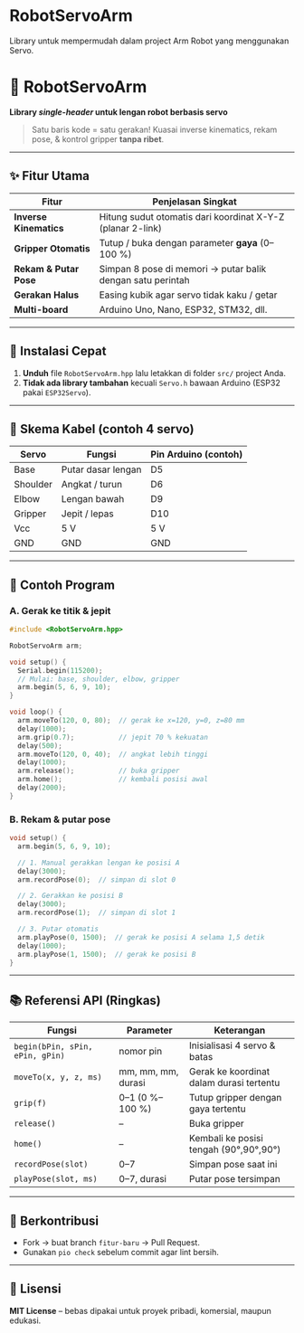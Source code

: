 # RobotServoArm
Library untuk mempermudah dalam project Arm Robot yang menggunakan Servo.

# 🤖 RobotServoArm  
**Library *single-header* untuk lengan robot berbasis servo**  
> Satu baris kode = satu gerakan! Kuasai inverse kinematics, rekam pose, & kontrol gripper **tanpa ribet**.

---

## ✨ Fitur Utama

| Fitur | Penjelasan Singkat |
|---|---|
| **Inverse Kinematics** | Hitung sudut otomatis dari koordinat X-Y-Z (planar 2-link) |
| **Gripper Otomatis** | Tutup / buka dengan parameter **gaya** (0–100 %) |
| **Rekam & Putar Pose** | Simpan 8 pose di memori → putar balik dengan satu perintah |
| **Gerakan Halus** | Easing kubik agar servo tidak kaku / getar |
| **Multi-board** | Arduino Uno, Nano, ESP32, STM32, dll. |

---

## 🚀 Instalasi Cepat

1. **Unduh** file `RobotServoArm.hpp` lalu letakkan di folder `src/` project Anda.
2. **Tidak ada library tambahan** kecuali `Servo.h` bawaan Arduino (ESP32 pakai `ESP32Servo`).

---

## 🔌 Skema Kabel (contoh 4 servo)

| Servo | Fungsi | Pin Arduino (contoh) |
|---|---|---|
| Base | Putar dasar lengan | D5 |
| Shoulder | Angkat / turun | D6 |
| Elbow | Lengan bawah | D9 |
| Gripper | Jepit / lepas | D10 |
| Vcc | 5 V | 5 V |
| GND | GND | GND |

---

## 📖 Contoh Program

### A. Gerak ke titik & jepit
```cpp
#include <RobotServoArm.hpp>

RobotServoArm arm;

void setup() {
  Serial.begin(115200);
  // Mulai: base, shoulder, elbow, gripper
  arm.begin(5, 6, 9, 10);
}

void loop() {
  arm.moveTo(120, 0, 80);  // gerak ke x=120, y=0, z=80 mm
  delay(1000);
  arm.grip(0.7);           // jepit 70 % kekuatan
  delay(500);
  arm.moveTo(120, 0, 40);  // angkat lebih tinggi
  delay(1000);
  arm.release();           // buka gripper
  arm.home();              // kembali posisi awal
  delay(2000);
}
```

### B. Rekam & putar pose
```cpp
void setup() {
  arm.begin(5, 6, 9, 10);

  // 1. Manual gerakkan lengan ke posisi A
  delay(3000);
  arm.recordPose(0);  // simpan di slot 0

  // 2. Gerakkan ke posisi B
  delay(3000);
  arm.recordPose(1);  // simpan di slot 1

  // 3. Putar otomatis
  arm.playPose(0, 1500);  // gerak ke posisi A selama 1,5 detik
  delay(1000);
  arm.playPose(1, 1500);  // gerak ke posisi B
}
```

---

## 📚 Referensi API (Ringkas)

| Fungsi | Parameter | Keterangan |
|---|---|---|
| `begin(bPin, sPin, ePin, gPin)` | nomor pin | Inisialisasi 4 servo & batas |
| `moveTo(x, y, z, ms)` | mm, mm, mm, durasi | Gerak ke koordinat dalam durasi tertentu |
| `grip(f)` | 0–1 (0 %–100 %) | Tutup gripper dengan gaya tertentu |
| `release()` | – | Buka gripper |
| `home()` | – | Kembali ke posisi tengah (90°,90°,90°) |
| `recordPose(slot)` | 0–7 | Simpan pose saat ini |
| `playPose(slot, ms)` | 0–7, durasi | Putar pose tersimpan |

---

## 🤝 Berkontribusi
- Fork → buat branch `fitur-baru` → Pull Request.  
- Gunakan `pio check` sebelum commit agar lint bersih.

---

## 📄 Lisensi
**MIT License** – bebas dipakai untuk proyek pribadi, komersial, maupun edukasi.
